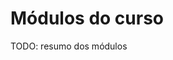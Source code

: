 # Módulos do curso

TODO: resumo dos módulos
<!-- Nosso semestre está organizado em 4 grandes módulos:

1. [Imagens e Matrizes](01-imagens-e-matrizes): Aqui vamos aprender a manipular imagens e matrizes e sobre modelos de cores. Estes tópicos são fundamentais para entender visão computacional;
2. [Modelo de Câmera](02-modelo-de-camera): Aqui vamos extender o que aprendemos sobre imagens filtragem de cores e detecção de objetos. Vamos também aprender sobre o modelo de câmera e como ele é usado para extrair informações de profundidade;
3. [Técnicas em Visão Computacional](03-visao): Aqui vamos extrair informações de alto nível das imagens e vamos começar a entender como o robô enxerga o mundo;
4. [ROS Básico](04-ROS-basico): finalmente, vamos começar a entender como o robô funciona e como integrar diversos sensores e atuadores para que ele possa completar tarefas.

Após essas 4 etapas teremos o [projeto da disciplina](../projeto/), que será anunciado após a **APS04**. -->
